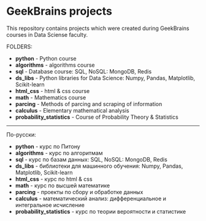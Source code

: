 # GeekBrains projects

This repository contains projects which were created during GeekBrains courses in Data Sciense faculty.

FOLDERS:

- **python** - Python course
- **algorithms** - algorithms course
- **sql** - Database course: SQL, NoSQL: MongoDB, Redis
- **ds_libs** - Python libraries for Data Science: Numpy, Pandas, Matplotlib, Scikit-learn
- **html_css** - html & css course
- **math** - Mathematics course
- **parcing** - Methods of parcing and scraping of information
- **calculus** - Elementary mathematical analysis
- **probability_statistics** - Course of Probability Theory & Statistics

---------------------------------------

По-русски:

- **python** - курс по Питону
- **algorithms** - курс по алгоритмам
- **sql** - курс по базам данных: SQL, NoSQL: MongoDB, Redis
- **ds_libs** - библиотеки для машинного обучения: Numpy, Pandas, Matplotlib, Scikit-learn
- **html_css** - курс по html & css
- **math** - курс по высшей математике
- **parcing** - проекты по сбору и обработке данных  
- **calculus** - математический анализ: дифференциальное и интегральное исчисление
- **probability_statistics** - курс по теории вероятности и статистике